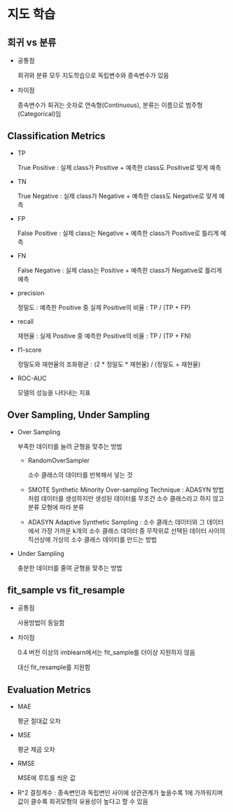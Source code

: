 # 지도 학습

## 회귀 vs 분류

* 공통점

    회귀와 분류 모두 지도학습으로 독립변수와 종속변수가 있음

* 차이점

    종속변수가 회귀는 숫자로 연속형(Continuous), 분류는 이름으로 범주형(Categorical)임

## Classification Metrics

* TP

    True Positive : 실제 class가 Positive + 예측한 class도 Positive로 맞게 예측

* TN

    True Negative : 실제 class가 Negative + 예측한 class도 Negative로 맞게 예측

* FP

    False Positive : 실제 class는 Negative + 예측한 class가 Positive로 틀리게 예측

* FN

    False Negative : 실제 class는 Positive + 예측한 class가 Negative로 틀리게 예측

* precision

    정밀도 : 예측한 Positive 중 실제 Positive의 비율 : TP / (TP + FP)

* recall
    
    재현율 : 실제 Positive 중 예측한 Positive의 비율 : TP / (TP + FN)

* f1-score

    정밀도와 재현율의 조화평균 : (2 * 정밀도 * 재현율) / (정밀도 + 재현율)

* ROC-AUC

    모델의 성능을 나타내는 지표

## Over Sampling, Under Sampling

* Over Sampling

    부족한 데이터를 늘려 균형을 맞추는 방법

    * RandomOverSampler

        소수 클래스의 데이터를 반복해서 넣는 것

    * SMOTE
        Synthetic Minority Over-sampling Technique : ADASYN 방법처럼 데이터를 생성하지만 생성된 데이터를 무조건 소수 클래스라고 하지 않고 분류 모형에 따라 분류

    * ADASYN
        Adaptive Synthetic Sampling : 소수 클래스 데이터와 그 데이터에서 가장 가까운 k개의 소수 클래스 데이터 중 무작위로 선택된 데이터 사이의 직선상에 가상의 소수 클래스 데이터를 만드는 방법

* Under Sampling

    충분한 데이터를 줄여 균형을 맞추는 방법

## fit_sample vs fit_resample

* 공통점

    사용방법이 동일함

* 차이점

    0.4 버전 이상의 imblearn에서는 fit_sample를 더이상 지원하지 않음

    대신 fit_resample를 지원함

## Evaluation Metrics

* MAE

    평균 절대값 오차

* MSE

    평균 제곱 오차
 
* RMSE

    MSE에 루트를 씌운 값
    
* R^2
    결정계수 : 종속변인과 독립변인 사이에 상관관계가 높을수록 1에 가까워지며 값이 클수록 회귀모형의 유용성이 높다고 할 수 있음
